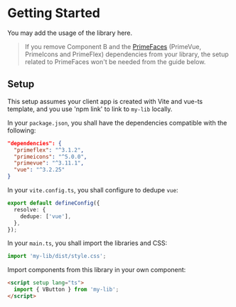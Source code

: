 # Getting Started

You may add the usage of the library here.

> If you remove Component B and the [PrimeFaces](https://www.primefaces.org/) (PrimeVue, PrimeIcons and PrimeFlex) dependencies from your library, the setup related to PrimeFaces won't be needed from the guide below.

## Setup

This setup assumes your client app is created with Vite and vue-ts template, and you use 'npm link' to link to `my-lib` locally.

In your `package.json`, you shall have the dependencies compatible with the following:

```json
"dependencies": {
  "primeflex": "^3.1.2",
  "primeicons": "^5.0.0",
  "primevue": "^3.11.1",
  "vue": "^3.2.25"
}
```

In your `vite.config.ts`, you shall configure to dedupe `vue`:

```ts
export default defineConfig({
  resolve: {
    dedupe: ['vue'],
  },
});
```

In your `main.ts`, you shall import the libraries and CSS:

```ts
import 'my-lib/dist/style.css';
```

Import components from this library in your own component:

```html
<script setup lang="ts">
  import { VButton } from 'my-lib';
</script>
```
